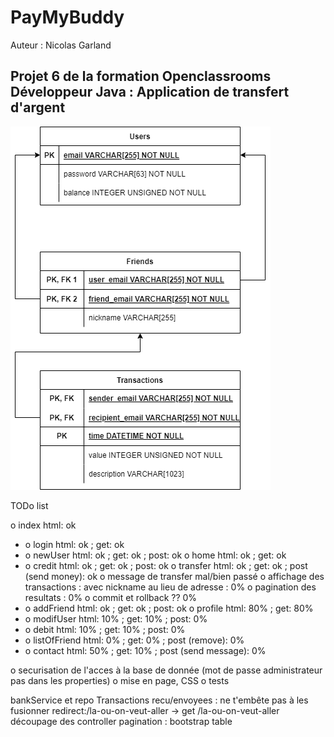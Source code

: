 # PayMyBuddy

Auteur : Nicolas Garland

## Projet 6 de la formation Openclassrooms Développeur Java : Application de transfert d'argent

![Diagramme des données](Readme_image/diagramme_donnees.png)


TODo list

o index				html: ok
- o login			html: ok ; 	get: ok
- o newUser			html: ok ; 	get: ok ; 	post: ok
o home				html: ok ;	get: ok
- o credit			html: ok ;	get: ok ; 	post: ok
o transfer			html: ok ;	get: ok ; 	post (send money): ok
	o message de transfer mal/bien passé
	o affichage des transactions : avec nickname au lieu de adresse : 0%
	o pagination des resultats : 0% 
	o commit et rollback ?? 0%
- o addFriend		html: ok ; 	get: ok ; 	post: ok
o profile			html: 80% ; get: 80%
- o modifUser		html: 10% ; get: 10% ; 	post: 0%
- o debit			html: 10% ; get: 10% ; 	post: 0%
- o listOfFriend	html: 0% ; 	get: 0% ; 	post (remove): 0%
- o contact			html: 50% ; get: 10% ; 	post (send message): 0%

o securisation de l'acces à la base de donnée (mot de passe administrateur pas dans les properties)
o mise en page, CSS
o tests


bankService et repo
Transactions recu/envoyees : ne t'embête pas à les fusionner
redirect:/la-ou-on-veut-aller  -> get /la-ou-on-veut-aller
découpage des controller
pagination : bootstrap table
